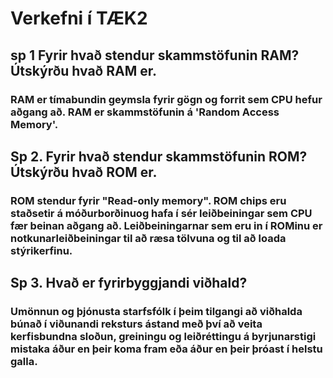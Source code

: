 # Verkefni í TÆK2
## sp 1 Fyrir hvað stendur skammstöfunin RAM? Útskýrðu hvað RAM er.
### RAM er tímabundin geymsla fyrir gögn og forrit sem CPU hefur aðgang að. RAM er skammstöfunin á 'Random Access Memory'.
## Sp 2. Fyrir hvað stendur skammstöfunin ROM? Útskýrðu hvað ROM er.
### ROM stendur fyrir "Read-only memory". ROM chips eru staðsetir á móðurborðinuog hafa í sér leiðbeiningar sem CPU fær beinan aðgang að. Leiðbeiningarnar sem eru in í ROMinu er notkunarleiðbeiningar til að ræsa tölvuna og til að loada stýrikerfinu.
## Sp 3. Hvað er fyrirbyggjandi viðhald?
### Umönnun og þjónusta starfsfólk í þeim tilgangi að viðhalda búnað í viðunandi reksturs ástand með því að veita kerfisbundna sloðun, greiningu og leiðréttingu á byrjunarstigi mistaka áður en þeir koma fram eða áður en þeir þróast í helstu galla.
